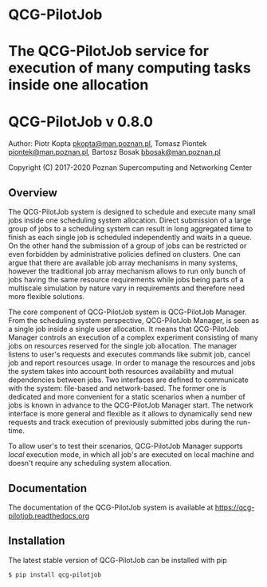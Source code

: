 # QCG-PilotJob
The QCG-PilotJob service for execution of many computing tasks inside one allocation
=======
# QCG-PilotJob v 0.8.0


Author: Piotr Kopta <pkopta@man.poznan.pl>, Tomasz Piontek <piontek@man.poznan.pl>, Bartosz Bosak <bbosak@man.poznan.pl>

Copyright (C) 2017-2020 Poznan Supercomputing and Networking Center


## Overview
The QCG-PilotJob system is designed to schedule and execute many small jobs inside one scheduling system allocation. 
Direct submission of a large group of jobs to a scheduling system can result in long aggregated time to finish as 
each single job is scheduled independently and waits in a queue. On the other hand the submission of a group of jobs 
can be restricted or even forbidden by administrative policies defined on clusters.
One can argue that there are available job array mechanisms in many systems, however the traditional job array 
mechanism allows to run only bunch of jobs having the same resource requirements while jobs being parts of 
a multiscale simulation by nature vary in requirements and therefore need more flexible solutions.

The core component of QCG-PilotJob system is QCG-PilotJob Manager.
From the scheduling system perspective, QCG-PilotJob Manager, is seen as
a single job inside a single user allocation. It means that QCG-PilotJob Manager controls an execution
of a complex experiment consisting of many jobs on resources reserved for the single job allocation. 
The manager listens to user's requests and 
executes commands like submit job, cancel job and report resources usage. In order to manage the resources and 
jobs the system takes into account both resources availability and mutual dependencies between jobs. 
Two interfaces are defined to communicate with the system: file-based and network-based. The former one 
is dedicated and more convenient for a static scenarios when a number of jobs is known in advance to the 
QCG-PilotJob Manager start. The network interface is more general and flexible as it allows to dynamically 
send new requests and track execution of previously submitted jobs during the run-time. 

To allow user's to test their scenarios, QCG-PilotJob Manager supports *local* execution mode, in which all job's 
are executed on local machine and doesn't require any scheduling system allocation.

## Documentation
The documentation of the QCG-PilotJob system is available at https://qcg-pilotjob.readthedocs.org

## Installation
The latest stable version of QCG-PilotJob can be installed with pip

```bash
$ pip install qcg-pilotjob
```

